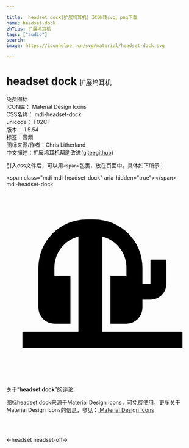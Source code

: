 ```yaml
---

title:  headset dock(扩展坞耳机) ICON转svg、png下载
name: headset-dock
zhTips: 扩展坞耳机
tags: ["audio"]
search: 
image: https://iconhelper.cn/svg/material/headset-dock.svg

---
```


# headset dock  <small style="font-size: 60%;font-weight: 100">扩展坞耳机</small>


<div class="detail-page">
<p>
<span><span class="badge-success badge">免费图标</span> </span>
<br/>
<span>
ICON库：
<span class="badge-secondary badge">Material Design Icons</span> 
</span>
<br/>
<span>
CSS名称：
<span class="badge-secondary badge">mdi-headset-dock</span> 
</span>
<br/>
<span>
unicode：
<span class="badge-secondary badge">F02CF</span> 
<copy-btn content='F02CF' btn-title=""></copy-btn>
<copy-btn :content='String.fromCodePoint(parseInt("F02CF", 16))' btn-title="复制U"></copy-btn>
</span>
<br/>
<span>
版本：
<span class="badge-secondary badge">1.5.54</span> 
</span><br/><span>标签：<span class="badge-light badge"><router-link to="/tags/audio.html">音频</router-link></span></span>
<br/>
<span>图标来源/作者：<span class="badge-light badge">Chris Litherland</span></span> 
<br/>
<span class="zh-detail">中文描述：<span class="badge-primary badge">扩展坞耳机</span><span class="help-link"><span>帮助改进</span>(<a href="https://gitee.com/liuwave/icon-helper/edit/master/json/material/headset-dock.json" target="_blank" rel="noopener noreferrer">gitee</a><a href="https://github.com/liuwave/icon-helper/edit/master/json/material/headset-dock.json" target="_blank" rel="noopener noreferrer">github</a></span>)</span><br/>
</p>
</div>
<div class="alert alert-dark">
  <i class="mdi mdi-headset-dock mdi-48px"></i>
  <i class="mdi mdi-headset-dock mdi-36px"></i>
  <i class="mdi mdi-headset-dock mdi-24px"></i>
  <i class="mdi mdi-headset-dock mdi-18px"></i>
</div>
<div>
  <p>引入css文件后，可以用<code>&lt;span&gt;</code>包裹，放在页面中。具体如下所示：    
  </p>
  <div class="alert alert-primary" style="font-size: 14px">
    &lt;span class="mdi mdi-headset-dock" aria-hidden="true"&gt;&lt;/span&gt;
    <copy-btn content='<span class="mdi mdi-headset-dock" aria-hidden="true"></span>'></copy-btn>
  </div>
  <div class="alert alert-secondary">
    <i class="mdi mdi-headset-dock"
    style="font-size: 24px"
    aria-hidden="true"></i> mdi-headset-dock
    <copy-btn content="mdi-headset-dock" btn-title="复制图标名称"></copy-btn>
  </div>
</div>
<div id="svg" class="svg-wrap">
<svg xmlns="http://www.w3.org/2000/svg" viewBox="0 0 24 24"><path d="M2,18H9V6.13C7.27,6.57 6,8.14 6,10V11H8V17H6A2,2 0 0,1 4,15V10A6,6 0 0,1 10,4H11A6,6 0 0,1 17,10V12H18V9H20V12A2,2 0 0,1 18,14H17V15A2,2 0 0,1 15,17H13V11H15V10C15,8.14 13.73,6.57 12,6.13V18H22V20H2V18Z" /></svg>
</div>
<detail full-name='mdi-headset-dock'></detail>
<div class="icon-detail__container">
<p>关于“<b>headset dock</b>”的评论:</p>
</div>
<Vssue title="关于“headset dock”的评论" />    
<div><p>图标headset dock来源于Material Design Icons，可免费使用，更多关于 Material Design Icons的信息，参见：<a target="_blank" href="https://iconhelper.cn/material.html"> Material Design Icons</a>
</p></div>

<div style="padding:2rem 0 " class="page-nav"><p class="inner"><span class="prev">←<router-link to="/icon/headset.html">headset</router-link></span> <span class="next"><router-link to="/icon/headset-off.html">headset-off</router-link>→</span></p></div>


